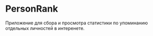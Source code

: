 # PersonRank
Приложение для сбора и просмотра статистики по упоминанию отдельных личностей в интеренете.
